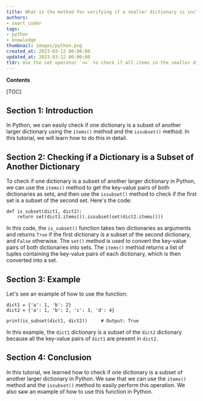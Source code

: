 ```yaml
---
title: What is the method for verifying if a smaller dictionary is included in a larger dictionary?
authors:
- smart_coder
tags:
- python
- knowledge
thumbnail: images/python.png
created_at: 2023-03-12 00:00:00
updated_at: 2023-03-12 00:00:00
tldr: Use the set operator `<=` to check if all items in the smaller dictionary are also in the larger dictionary.
---
```


**Contents**

[TOC]

## Section 1: Introduction
In Python, we can easily check if one dictionary is a subset of another larger dictionary using the `items()` method and the `issubset()` method. In this tutorial, we will learn how to do this in detail.

## Section 2: Checking if a Dictionary is a Subset of Another Dictionary
To check if one dictionary is a subset of another larger dictionary in Python, we can use the `items()` method to get the key-value pairs of both dictionaries as sets, and then use the `issubset()` method to check if the first set is a subset of the second set. Here's the code:

```
def is_subset(dict1, dict2):
    return set(dict1.items()).issubset(set(dict2.items()))
```

In this code, the `is_subset()` function takes two dictionaries as arguments and returns `True` if the first dictionary is a subset of the second dictionary, and `False` otherwise. The `set()` method is used to convert the key-value pairs of both dictionaries into sets. The `items()` method returns a list of tuples containing the key-value pairs of each dictionary, which is then converted into a set.


## Section 3: Example
Let's see an example of how to use the function:

```
dict1 = {'a': 1, 'b': 2}
dict2 = {'a': 1, 'b': 2, 'c': 3, 'd': 4}

print(is_subset(dict1, dict2))     # Output: True
```

In this example, the `dict1` dictionary is a subset of the `dict2` dictionary because all the key-value pairs of `dict1` are present in `dict2`.

## Section 4: Conclusion
In this tutorial, we learned how to check if one dictionary is a subset of another larger dictionary in Python. We saw that we can use the `items()` method and the `issubset()` method to easily perform this operation. We also saw an example of how to use this function in Python.
